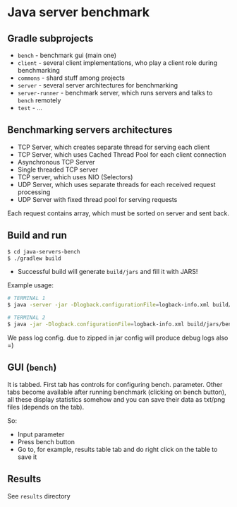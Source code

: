 # Java server benchmark

## Gradle subprojects

* `bench` - benchmark gui (main one)
* `client` - several client implementations, who play a client role during benchmarking
* `commons` - shard stuff among projects
* `server` - several server architectures for benchmarking
* `server-runner` - benchmark server, which runs servers and talks to `bench` remotely
* `test` - ...

## Benchmarking servers architectures

* TCP Server, which creates separate thread for serving each client
* TCP Server, which uses Cached Thread Pool for each client connection
* Asynchronous TCP Server
* Single threaded TCP server
* TCP server, which uses NIO (Selectors)
* UDP Server, which uses separate threads for each received request processing
* UDP Server with fixed thread pool for serving requests

Each request contains array, which must be sorted on server and sent back.

## Build and run

```bash
$ cd java-servers-bench
$ ./gradlew build
```

* Successful build will generate `build/jars` and fill it with JARS!

Example usage:

```bash
# TERMINAL 1
$ java -server -jar -Dlogback.configurationFile=logback-info.xml build/jars/server-runner-0.1.jar

# TERMINAL 2
$ java -jar -Dlogback.configurationFile=logback-info.xml build/jars/bench-0.1.jar
```

We pass log config. due to zipped in jar config will produce debug logs also =)

## GUI (`bench`)

It is tabbed. First tab has controls for configuring bench. parameter. Other tabs 
become available after running benchmark (clicking on bench button), all these display
statistics somehow and you can save their data as txt/png files (depends on the tab).

So:

* Input parameter 
* Press bench button
* Go to, for example, results table tab and do right click on the table to save it

## Results

See `results` directory
